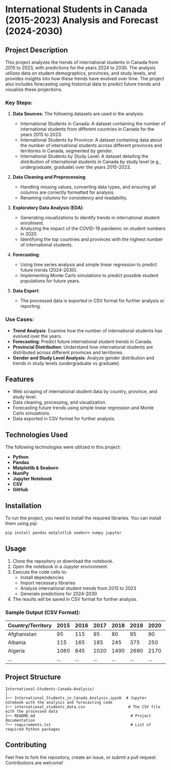 
# International Students in Canada (2015-2023) Analysis and Forecast (2024-2030)

## Project Description
This project analyzes the trends of international students in Canada from 2015 to 2023, with predictions for the years 2024 to 2030. The analysis utilizes data on student demographics, provinces, and study levels, and provides insights into how these trends have evolved over time. The project also includes forecasting using historical data to predict future trends and visualize these projections.

### Key Steps:
1. **Data Sources**: 
    The following datasets are used in the analysis:
    - International Students in Canada: A dataset containing the number of international students from different countries in Canada for the years 2015 to 2023.
    - International Students by Province: A dataset containing data about the number of international students across different provinces and territories in Canada, segmented by gender.
    - International Students by Study Level: A dataset detailing the distribution of international students in Canada by study level (e.g., undergraduate, graduate) over the years 2015-2023.
    
2. **Data Cleaning and Preprocessing**: 
   - Handling missing values, converting data types, and ensuring all columns are correctly formatted for analysis.
   - Renaming columns for consistency and readability.

3. **Exploratory Data Analysis (EDA)**:
   - Generating visualizations to identify trends in international student enrollment.
   - Analyzing the impact of the COVID-19 pandemic on student numbers in 2020.
   - Identifying the top countries and provinces with the highest number of international students.

4. **Forecasting**:
   - Using time series analysis and simple linear regression to predict future trends (2024-2030).
   - Implementing Monte Carlo simulations to predict possible student populations for future years.

5. **Data Export**: 
   - The processed data is exported in CSV format for further analysis or reporting.

### Use Cases:
- **Trend Analysis**: Examine how the number of international students has evolved over the years.
- **Forecasting**: Predict future international student trends in Canada.
- **Provincial Distribution**: Understand how international students are distributed across different provinces and territories.
- **Gender and Study Level Analysis**: Analyze gender distribution and trends in study levels (undergraduate vs graduate).

## Features
- Web scraping of international student data by country, province, and study level.
- Data cleaning, processing, and visualization.
- Forecasting future trends using simple linear regression and Monte Carlo simulations.
- Data exported in CSV format for further analysis.

## Technologies Used

The following technologies were utilized in this project:

- **Python**
- **Pandas**
- **Matplotlib & Seaborn**
- **NumPy**
- **Jupyter Notebook**
- **CSV**
- **GitHub**

## Installation
To run the project, you need to install the required libraries. You can install them using pip:

```bash
pip install pandas matplotlib seaborn numpy jupyter
```

## Usage

1. Clone the repository or download the notebook.
2. Open the notebook in a Jupyter environment.
3. Execute the code cells to:
   - Install dependencies
   - Import necessary libraries
   - Analyze international student trends from 2015 to 2023
   - Generate predictions for 2024-2030
4. The results will be saved in CSV format for further analysis.

### Sample Output (CSV Format):

| Country/Territory | 2015 | 2016 | 2017 | 2018 | 2019 | 2020 | 2021 | 2022 | 2023 | Total |
|-------------------|------|------|------|------|------|------|------|------|------|-------|
| Afghanistan       | 95   | 115  | 95   | 80   | 95   | 90   | 80   | 170  | 140  | 770   |
| Albania           | 115  | 165  | 185  | 245  | 375  | 250  | 305  | 345  | 545  | 2385  |
| Algeria           | 1060 | 845  | 1020 | 1490 | 2690 | 2170 | 3165 | 5360 | 7180 | 14700 |
| ...               | ...  | ...  | ...  | ...  | ...  | ...  | ...  | ...  | ...  | ...   |

## Project Structure

```
International-Students-Canada-Analysis/
│
├── International_Students_in_Canada_Analysis.ipynb  # Jupyter notebook with the analysis and forecasting code
├── international_students_data.csv                   # The CSV file with the processed data
├── README.md                                          # Project documentation
└── requirements.txt                                   # List of required Python packages
```

## Contributing

Feel free to fork the repository, create an issue, or submit a pull request. Contributions are welcome!

